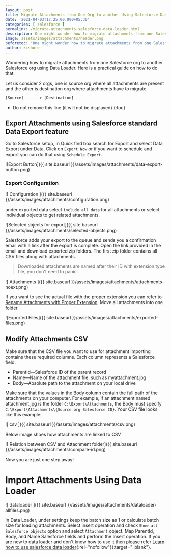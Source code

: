 ```yaml
---
layout: post
title: Migrate Attachments from One Org to another Using Salesforce Data Loader
date: '2021-04-03T17:25:00.000+05:30'
categories: [ salesforce ]
permalink: /migrate-attachments-salesforce-data-loader.html
description: One might wonder how to migrate attachments from one Salesforce org to another Salesforce org using Data Loader. Here is a practical guide on how to do that.
image: assets/images/attachments/header.png
beforetoc: "One might wonder how to migrate attachments from one Salesforce org to another Salesforce org using Data Loader. Here is a practical guide on how to do that."
author: kishore
---
```

Wondering how to migrate attachments from one Salesforce org to another Salesforce org using Data Loader. Here is a practical guide on how to do that.

Let us consider 2 orgs, one is source org where all attachments are present and the other is destination org where attachments have to migrate.

`[Source] ------> [Destination]`

* Do not remove this line (it will not be displayed)
{:toc}

## Export Attachments using Salesforce standard Data Export feature
Go to Salesforce setup, in Quick find box search for Export and select Data Export under Data. Click on `Export Now` or if you want to schedule and export you can do that using `Schedule Export`.

![Export Button]({{ site.baseurl }}/assets/images/attachments/data-export-button.png)

### Export Configuration

![ Configuration ]({{ site.baseurl }}/assets/images/attachments/configuration.png)

under exported data select `include all data` for all attachments or select individual objects to get related attachments.

![Selected sbjects for export]({{ site.baseurl }}/assets/images/attachments/selected-objects.png)

Salesforce adds your export to the queue and sends you a confirmation email with a link after the export is complete.
Open the link provided in the email and download exported zip folders.
The first zip folder contains all CSV files along with attachments.

> Downloaded attachments are named after their ID with extension type file, you don't need to panic.

![ Attachments ]({{ site.baseurl }}/assets/images/attachments/attachments-noext.png)

If you want to see the actual file with the proper extension you can refer to [Rename Attachments with Proper Extension](https://www.salesforcelwc.in/rename-attachments). Move all attachments into one folder.

![Exported Files]({{ site.baseurl }}/assets/images/attachments/exported-files.png)

## Modify Attachments CSV
Make sure that the CSV file you want to use for attachment importing contains these required columns. Each column represents a Salesforce field.

-   ParentId—Salesforce ID of the parent record
-   Name—Name of the attachment file, such as  myattachment.jpg
-   Body—Absolute path to the attachment on your local drive
    
Make sure that the values in the Body column contain the full path of the attachments on your computer. For example, if an attachment named  attachment.jpg  is the folder  `C:\Export\Attachments`, the Body must specify  `C:\Export\Attachments\{Source org Salesforce ID}`. Your CSV file looks like this example:

![ csv ]({{ site.baseurl }}/assets/images/attachments/csv.png)

Below image shoes how attachments are linked to CSV

![ Relation between CSV and Attachment folder]({{ site.baseurl }}/assets/images/attachments/compare-id.png)

Now you are just one step away!

# Import Attachments Using Data Loader

![ dataloader ]({{ site.baseurl }}/assets/images/attachments/dataloader-allfiles.png)

In Data Loader, under settings keep the batch size as 1 or calculate batch size for loading attachments. Select insert operation and check `Show all Salesforce objects` option and select `Attachment` object. Map ParentId, Body, and Name Salesforce fields and perform the Insert operation. If you are new to data loader and don't know how to use it then please refer [Learn how to use salesforce data loader](https://developer.salesforce.com/docs/atlas.en-us.dataLoader.meta/dataLoader/inserting_updating_or_deleting_data.htm){:rel="nofollow"}{:target="_blank"}.
